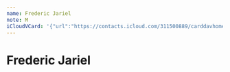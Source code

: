 ```yaml
---
name: Frederic Jariel
note: M
iCloudVCard: '{"url":"https://contacts.icloud.com/311500889/carddavhome/card/NjYzZmFkYTEtZjkwYi00MzEzLTgyODItMDJlNjc4YjkxNTU5.vcf","etag":"\"kmfhd6fk\"","data":"BEGIN:VCARD\r\nVERSION:3.0\r\nFN:\r\nN:Jariel;Frederic;;;\r\nUID:663fada1-f90b-4313-8282-02e678b91559\r\nPRODID:ez-vcard 0.9.13-fc\r\nREV:2025-04-03T22:12:58Z\r\nORG:;\r\nNOTE:M\r\nEND:VCARD"}'
---
```

# Frederic Jariel